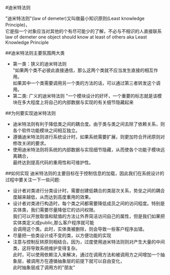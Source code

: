 #迪米特法则

"迪米特法则"(law of demeter)又叫做最小知识原则(Least knowledge Principle)，  
它是指一个对象应当对其他的个有尽可能少的了解，不必与不相识的人直接联系
 law of demeter one object should know at least of others aka Least Knowledge Principle

##迪米特法则主要氛围两大类  
* 第一类：狭义的迪米特法则  
"如果两个类不必彼此直接通信，那么这两个类就不应当发生直接的相互作用。  
如果其中一个类需要调用另一个类的方法的话，可以通过第三者转发这个调用。
* 第二类: 广义的迪米特法则
"一个模块设计的好坏，一个重要的标志就是该模块在多大程度上将自己的内部数据与实现的有关细节隐藏起来



##为何要实现迪米特法则
* 迪米特法则有利于降低类之间的耦合度。由于类与类之间去除了依赖关系，则  
各个软件功能模块之间相互独立。
* 遵循迪米特法则进行系统设计时，如果系统需要扩展，则更加符合开闭原则对修改关闭的要求。
* 使用迪米特法则将系统的内部数据与实现细节隐藏，从而使各个功能子模块远离耦合，  
最终达到提高代码的重用性和可维护性。


##如何实现
迪米特法则的主要目标在于控制信息的加载，因此我们在系统设计的过程中要关注一下一些问题:
* 设计者对类进行分类设计时，需要创建低耦合的类层次关系，势垒之间的耦合度越来越低，从而达到高度重用的效果。
* 设计者对类进行构造时，每个类之间都需要降低成员之间的访问程度。特别是实体类，我们需要尽量降低它的访问权限。  
 我们可以开放取值和赋值的方法让外界简洁访问自己的属性，但是我们如果把实体类定义成public,那么客户程序就可能  
 会调用这个类。此时，实体类被删除，则会导致一些客户程序出错。
* 尽量把一些类设计成不变的类，以方便功能的实现
* 注意与控制反转原则相结合。因为，过度使用迪米特法则则对产生大量的中间类，这将导致系统维护变得复杂。  
此时，可以使用依赖注入来解决，通过在调用方法和被调用方之间增加一个抽象层，被调用方在遵循抽象层的前提下就可以自由变化，  
此时抽象层成了调用方的"朋友"
